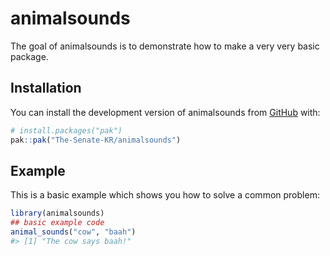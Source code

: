 
<!-- README.md is generated from README.Rmd. Please edit that file -->

# animalsounds

<!-- badges: start -->

<!-- badges: end -->

The goal of animalsounds is to demonstrate how to make a very very basic
package.

## Installation

You can install the development version of animalsounds from
[GitHub](https://github.com/) with:

``` r
# install.packages("pak")
pak::pak("The-Senate-KR/animalsounds")
```

## Example

This is a basic example which shows you how to solve a common problem:

``` r
library(animalsounds)
## basic example code
animal_sounds("cow", "baah")
#> [1] "The cow says baah!"
```
